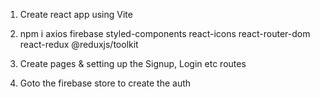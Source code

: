 1. Create react app using Vite
2. npm i axios firebase styled-components react-icons react-router-dom react-redux @reduxjs/toolkit

3. Create pages & setting up the Signup, Login etc routes

4. Goto the firebase store to create the auth